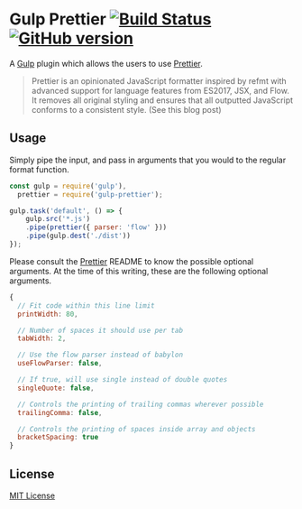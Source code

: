 # Gulp Prettier [![Build Status](https://travis-ci.org/rbelmega/gulp-ng-prettier.svg?branch=master)](https://travis-ci.org/rbelmega/gulp-ng-prettier) [![GitHub version](https://badge.fury.io/gh/rbelmega%2Fgulp-ng-prettier.svg)](https://badge.fury.io/gh/rbelmega%2Fgulp-ng-prettier)

A [Gulp](http://gulpjs.com/) plugin which allows the users to use [Prettier](https://github.com/jlongster/prettier).

> Prettier is an opinionated JavaScript formatter inspired by refmt with advanced support for language features from ES2017, JSX, and Flow. It removes all original styling and ensures that all outputted JavaScript conforms to a consistent style. (See this blog post)


## Usage

Simply pipe the input, and pass in arguments that you would to the regular format function.

```js
const gulp = require('gulp'),
  prettier = require('gulp-prettier');

gulp.task('default', () => {
	gulp.src('*.js')
	.pipe(prettier({ parser: 'flow' }))
	.pipe(gulp.dest('./dist'))
});
```

Please consult the [Prettier](https://github.com/jlongster/prettier) README to know the possible optional arguments. At the time of this writing, these are the following optional arguments.

```js
{
  // Fit code within this line limit
  printWidth: 80,

  // Number of spaces it should use per tab
  tabWidth: 2,

  // Use the flow parser instead of babylon
  useFlowParser: false,

  // If true, will use single instead of double quotes
  singleQuote: false,

  // Controls the printing of trailing commas wherever possible
  trailingComma: false,

  // Controls the printing of spaces inside array and objects
  bracketSpacing: true
}
```

## License

[MIT License](https://raw.githubusercontent.com/rbelmega/gulp-ng-prettier/master/LICENSE)